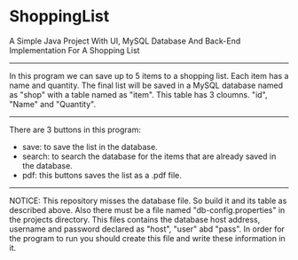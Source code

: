 # ShoppingList
A Simple Java Project With UI, MySQL Database And Back-End Implementation For A Shopping List
_________________________________________________________________________________________
In this program we can save up to 5 items to a shopping list.
Each item has a name and quantity.
The final list will be saved in a MySQL database named as "shop" with a
table named as "item". This table has 3 cloumns. "id", "Name" and "Quantity".
_________________________________________________________________________________________
There are 3 buttons in this program:
- save: to save the list in the database.
- search: to search the database for the items that are already saved in the database.
- pdf: this buttons saves the list as a .pdf file.
_________________________________________________________________________________________
NOTICE:
This repository misses the database file. So build it and its table as described above.
Also there must be a file named "db-config.properties" in the projects directory.
This files contains the database host address, username and password declared as "host", "user"
abd "pass". In order for the program to run you should create this file and write these information in it.
